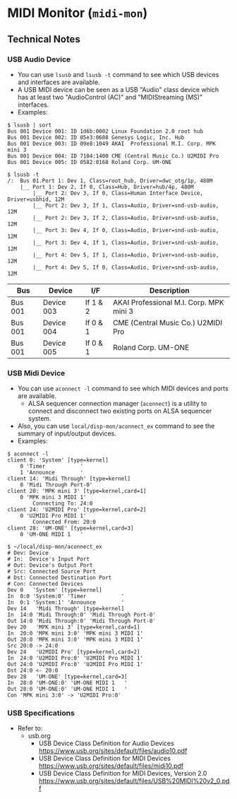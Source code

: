 # MIDI Monitor (`midi-mon`)

## Technical Notes

### USB Audio Device

- You can use `lsusb` and `lsusb -t` command to see which USB devices and interfaces are available.
- A USB MIDI device can be seen as a USB "Audio" class device which has at least two "AudioControl (AC)" and "MIDIStreaming (MS)" interfaces.
- Examples:

```shell
$ lsusb | sort
Bus 001 Device 001: ID 1d6b:0002 Linux Foundation 2.0 root hub
Bus 001 Device 002: ID 05e3:0608 Genesys Logic, Inc. Hub
Bus 001 Device 003: ID 09e8:1049 AKAI  Professional M.I. Corp. MPK mini 3
Bus 001 Device 004: ID 7104:1400 CME (Central Music Co.) U2MIDI Pro
Bus 001 Device 005: ID 0582:0168 Roland Corp. UM-ONE

$ lsusb -t
/:  Bus 01.Port 1: Dev 1, Class=root_hub, Driver=dwc_otg/1p, 480M
    |__ Port 1: Dev 2, If 0, Class=Hub, Driver=hub/4p, 480M
        |__ Port 2: Dev 3, If 0, Class=Human Interface Device, Driver=usbhid, 12M
        |__ Port 2: Dev 3, If 1, Class=Audio, Driver=snd-usb-audio, 12M
        |__ Port 2: Dev 3, If 2, Class=Audio, Driver=snd-usb-audio, 12M
        |__ Port 3: Dev 4, If 0, Class=Audio, Driver=snd-usb-audio, 12M
        |__ Port 3: Dev 4, If 1, Class=Audio, Driver=snd-usb-audio, 12M
        |__ Port 4: Dev 5, If 1, Class=Audio, Driver=snd-usb-audio, 12M
        |__ Port 4: Dev 5, If 0, Class=Audio, Driver=snd-usb-audio, 12M
```

| Bus     | Device     | I/F      | Description |
|---------|------------|----------|-------------|
| Bus 001 | Device 003 | If 1 & 2 | AKAI  Professional M.I. Corp. MPK mini 3 |
| Bus 001 | Device 004 | If 0 & 1 | CME (Central Music Co.) U2MIDI Pro |
| Bus 001 | Device 005 | If 0 & 1 | Roland Corp. UM-ONE |

### USB Midi Device

- You can use `aconnect -l` command to see which MIDI devices and ports are available.
  - ALSA sequencer connection manager (`aconnect`) is a utility to connect and disconnect two existing ports on ALSA sequencer system.
- Also, you can use `local/disp-mon/aconnect_ex` command to see the summary of input/output devices.
- Examples:

```shell
$ aconnect -l
client 0: 'System' [type=kernel]
    0 'Timer           '
    1 'Announce        '
client 14: 'Midi Through' [type=kernel]
    0 'Midi Through Port-0'
client 20: 'MPK mini 3' [type=kernel,card=1]
    0 'MPK mini 3 MIDI 1'
        Connecting To: 24:0
client 24: 'U2MIDI Pro' [type=kernel,card=2]
    0 'U2MIDI Pro MIDI 1'
        Connected From: 20:0
client 28: 'UM-ONE' [type=kernel,card=3]
    0 'UM-ONE MIDI 1   '
```

```shell
$ ~/local/disp-mon/aconnect_ex
# Dev: Device
# In:  Device's Input Port
# Out: Device's Output Port
# Src: Connected Source Port
# Dst: Connected Destination Port
# Con: Connected Devices
Dev 0   'System' [type=kernel]
In  0:0 'System:0' 'Timer           '
In  0:1 'System:1' 'Announce        '
Dev 14   'Midi Through' [type=kernel]
In  14:0 'Midi Through:0' 'Midi Through Port-0'
Out 14:0 'Midi Through:0' 'Midi Through Port-0'
Dev 20   'MPK mini 3' [type=kernel,card=1]
In  20:0 'MPK mini 3:0' 'MPK mini 3 MIDI 1'
Out 20:0 'MPK mini 3:0' 'MPK mini 3 MIDI 1'
Src 20:0 -> 24:0
Dev 24   'U2MIDI Pro' [type=kernel,card=2]
In  24:0 'U2MIDI Pro:0' 'U2MIDI Pro MIDI 1'
Out 24:0 'U2MIDI Pro:0' 'U2MIDI Pro MIDI 1'
Dst 24:0 <- 20:0
Dev 28   'UM-ONE' [type=kernel,card=3]
In  28:0 'UM-ONE:0' 'UM-ONE MIDI 1   '
Out 28:0 'UM-ONE:0' 'UM-ONE MIDI 1   '
Con 'MPK mini 3:0' -> 'U2MIDI Pro:0'
```

### USB Specifications

- Refer to:
  - usb.org
    - USB Device Class Definition for Audio Devices
      <https://www.usb.org/sites/default/files/audio10.pdf>
    - USB Device Class Definition for MIDI Devices
      <https://www.usb.org/sites/default/files/midi10.pdf>
    - USB Device Class Definition for MIDI Devices, Version 2.0
      <https://www.usb.org/sites/default/files/USB%20MIDI%20v2_0.pdf>
